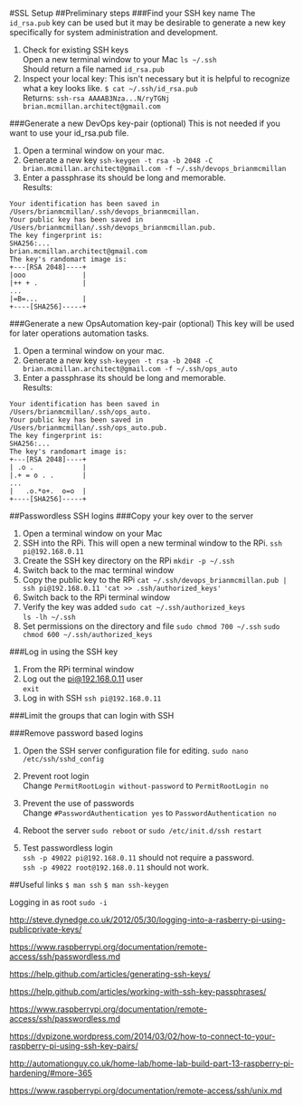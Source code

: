 #SSL Setup
##Preliminary steps
###Find your SSH key name
The `id_rsa.pub` key can be used but it may be desirable to generate a new key specifically for system administration and development.

1. Check for existing SSH keys  
	Open a new terminal window to your Mac
	`ls ~/.ssh`  
	Should return a file named `id_rsa.pub`
1. Inspect your local key:
	This isn't necessary but it is helpful to recognize what a key looks like.
	`$ cat ~/.ssh/id_rsa.pub`  
	Returns:
	`ssh-rsa AAAAB3Nza...N/ryTGNj brian.mcmillan.architect@gmail.com`

###Generate a new DevOps key-pair (optional)
This is not needed if you want to use your id_rsa.pub file.

1. Open a terminal window on your mac.
1. Generate a new key
`ssh-keygen -t rsa -b 2048 -C brian.mcmillan.architect@gmail.com -f ~/.ssh/devops_brianmcmillan`
1. Enter a passphrase its should be long and memorable.  
Results:

```
Your identification has been saved in /Users/brianmcmillan/.ssh/devops_brianmcmillan.
Your public key has been saved in /Users/brianmcmillan/.ssh/devops_brianmcmillan.pub.
The key fingerprint is:
SHA256:...
brian.mcmillan.architect@gmail.com
The key's randomart image is:
+---[RSA 2048]----+
|ooo              |
|++ + .           |
...
|=B=...           |
+----[SHA256]-----+
```

###Generate a new OpsAutomation key-pair (optional)
This key will be used for later operations automation tasks.

1. Open a terminal window on your mac.
1. Generate a new key
`ssh-keygen -t rsa -b 2048 -C brian.mcmillan.architect@gmail.com -f ~/.ssh/ops_auto`
1. Enter a passphrase its should be long and memorable.  
Results:

```
Your identification has been saved in /Users/brianmcmillan/.ssh/ops_auto.
Your public key has been saved in /Users/brianmcmillan/.ssh/ops_auto.pub.
The key fingerprint is:
SHA256:...
The key's randomart image is:
+---[RSA 2048]----+
| .o .            |
|.+ = o . .       |
...
|   .o.*o+.  o=o  |
+----[SHA256]-----+
```	
  

##Passwordless SSH logins
###Copy your key over to the server
1. Open a terminal window on your Mac
1. SSH into the RPi. This will open a new terminal window to the RPi.
	`ssh pi@192.168.0.11`
1. Create the SSH key directory on the RPi
	`mkdir -p ~/.ssh`
1. Switch back to the mac terminal window
1. Copy the public key to the RPi
	`cat ~/.ssh/devops_brianmcmillan.pub | ssh pi@192.168.0.11 'cat >> .ssh/authorized_keys'`
1. Switch back to the RPi terminal window
1. Verify the key was added
`sudo cat ~/.ssh/authorized_keys`  
`ls -lh ~/.ssh`
1. Set permissions on the directory and file
`sudo chmod 700 ~/.ssh`
`sudo chmod 600 ~/.ssh/authorized_keys` 	

###Log in using the SSH key
1. From the RPi terminal window
2. 	Log out the pi@192.168.0.11 user  
	`exit`
3. Log in with SSH
	`ssh pi@192.168.0.11`

###Limit the groups that can login with SSH

	
###Remove password based logins


1. Open the SSH server configuration file for editing.
	`sudo nano /etc/ssh/sshd_config`  	
1. Prevent root login  
	Change `PermitRootLogin without-password` to `PermitRootLogin no`
1. Prevent the use of passwords  
	Change `#PasswordAuthentication yes` to `PasswordAuthentication no`


1. Reboot the server
	`sudo reboot`
	or 
	`sudo /etc/init.d/ssh restart`
1. Test passwordless login  
	`ssh -p 49022 pi@192.168.0.11` should not require a password.  
	`ssh -p 49022 root@192.168.0.11` should not work.




##Useful links
`$ man ssh`
`$ man ssh-keygen`

Logging in as root `sudo -i`

http://steve.dynedge.co.uk/2012/05/30/logging-into-a-rasberry-pi-using-publicprivate-keys/

https://www.raspberrypi.org/documentation/remote-access/ssh/passwordless.md

https://help.github.com/articles/generating-ssh-keys/

https://help.github.com/articles/working-with-ssh-key-passphrases/

https://www.raspberrypi.org/documentation/remote-access/ssh/passwordless.md   

https://dvpizone.wordpress.com/2014/03/02/how-to-connect-to-your-raspberry-pi-using-ssh-key-pairs/

http://automationguy.co.uk/home-lab/home-lab-build-part-13-raspberry-pi-hardening/#more-365	

https://www.raspberrypi.org/documentation/remote-access/ssh/unix.md